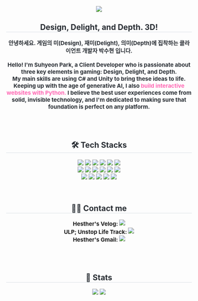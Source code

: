 <div align= "center">
    <img src="https://capsule-render.vercel.app/api?type=waving&color=gradient&height=240&text=Hesther's%20Dev%20Station!&animation=blink&fontColor=000000&fontSize=50" />
    </div>
    <div align= "center"> 
    <h2 style="border-bottom: 1px solid #d8dee4; color: #282d33;"> Design, Delight, and Depth. 3D! </h2>  
    <div style="font-weight: 700; font-size: 15px; text-align: center; color: #282d33;"> 안녕하세요. 게임의 미(Design), 재미(Delight), 의미(Depth)에 집착하는 클라이언트 개발자 박수현 입니다. <br/>
        <br/> Hello! I'm Suhyeon Park, a Client Developer who is passionate about three key elements in gaming: Design, Delight, and Depth. <br/> My main skills are using <b>C# and Unity</b> to bring these ideas to life. Keeping up with the age of generative AI, I also <span style="color: #FF69B4;"><b>build interactive websites with Python.</b></span> I believe the best user experiences come from solid, invisible technology, and I'm dedicated to making sure that foundation is perfect on any platform. </div>
    </div>
    <br/>
    <br/>
    <br/>
    <div align= "center">
    <h2 style="border-bottom: 1px solid #d8dee4; color: #282d33;"> 🛠️ Tech Stacks </h2>
    <div style="margin: 0 auto; text-align: center;" align= "center">
      <img src="https://img.shields.io/badge/C%23-512BD4?style=flat-square&logo=csharp&logoColor=white">
          <img src="https://img.shields.io/badge/Unity-000000?style=flat-square&logo=Unity&logoColor=white">
          <img src="https://img.shields.io/badge/Firebase-FFCA28?style=flat-square&logo=Firebase&logoColor=white">
          <img src="https://img.shields.io/badge/Jenkins-D24939?style=flat-square&logo=Jenkins&logoColor=white">
          <img src="https://img.shields.io/badge/Python-3776AB?style=flat-square&logo=Python&logoColor=white">
          <img src="https://img.shields.io/badge/Streamlit-FF4B4B?style=flat-square&logo=Streamlit&logoColor=white">
      <br/>
          <img src="https://img.shields.io/badge/Github-181717?style=flat-square&logo=Github&logoColor=white">
          <img src="https://img.shields.io/badge/Notion-000000?style=flat-square&logo=Notion&logoColor=white">
          <img src="https://img.shields.io/badge/Discord-5865F2?style=flat-square&logo=Discord&logoColor=white">
          <img src="https://img.shields.io/badge/Slack-4A154B?style=flat-square&logo=Slack&logoColor=white">
          <img src="https://img.shields.io/badge/Asana-F06A6A?style=flat-square&logo=Asana&logoColor=white">
          <img src="https://img.shields.io/badge/Trello-0052CC?style=flat-square&logo=Trello&logoColor=white">
      <br/>
          <img src="https://img.shields.io/badge/Unreal%20Engine-313131?style=flat-square&logo=Unreal%20Engine&logoColor=white">
          <img src="https://img.shields.io/badge/C++-00599C?style=flat-square&logo=C%2B%2B&logoColor=white">
          <img src="https://img.shields.io/badge/Java-007396?style=flat-square&logo=Java&logoColor=white">
          <img src="https://img.shields.io/badge/CSS3-1572B6?style=flat-square&logo=CSS3&logoColor=white">
          <img src="https://img.shields.io/badge/HTML5-E34F26?style=flat-square&logo=HTML5&logoColor=white">
          </div>
    </div>
    <br/>
    <br/>
<div align="center">
    <h2 style="border-bottom: 1px solid #d8dee4; color: #282d33;"> 🧑‍💻 Contact me </h2>
    <div align="center" style="font-size: 15px;"> 
        <span style="font-weight: 700; vertical-align: middle;">Hesther's Velog: </span>
        <a href="https://velog.io/@halsey/posts"> 
            <img src="https://img.shields.io/badge/Velog-20C997?style=flat-square&logo=Velog&logoColor=white"> 
        </a>
        <br>
        <span style="font-weight: 700; vertical-align: middle;">ULP; Unstop Life Track: </span>
        <a href="https://hesther-ssu.tistory.com/"> 
            <img src="https://img.shields.io/badge/Tistory-000000?style=flat-square&logo=Tistory&logoColor=white"> 
        </a>
        <br>
        <span style="font-weight: 700; vertical-align: middle;">Hesther's Gmail: </span>
        <a href="mailto:dduks0312@gmail.com"> 
            <img src="https://img.shields.io/badge/Gmail-EA4335?style=flat-square&logo=Gmail&logoColor=white"> 
        </a>
    </div> <br> 
    <div align="center"> </div> 
</div>
    <br/>
    <br/>
<div align= "center"> 
    <h2 style="border-bottom: 1px solid #d8dee4; color: #282d33;"> 🏅 Stats </h2> 
    <div align="center"> 
        <img src="https://github-readme-stats.vercel.app/api?username=ssunpark&show_icons=true&theme=transparent" /> 
        <img src="https://github-readme-stats.vercel.app/api/top-langs/?username=ssunpark&layout=compact&theme=transparent" /> 
    </div> 
</div>
    </div>
    
